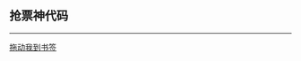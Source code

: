 <h2>抢票神代码</h2>

<hr>

<a href="javascript:(function(an56_net){$('#date_range').on('click','li',function(){$(this).addClass('sdm-select-date').siblings('li').removeClass('sdm-select-date');}).find('li.sel').addClass('sdm-select-date');an56_net(an56_net);if(window.Notification && Notification.permission != 'granted') Notification.requestPermission();})(function(an56_net){if($('#tip:contains(&quot;恭喜&quot;)').is(':visible')){var ntf = false,tip = '有票了！';if(window.Notification) ntf = new Notification('12306',{body:tip});alert(tip);return ntf;}else{$('#qd_closeDefaultWarningWindowDialog_id').click();$('input#auto_query:enabled').click();$('#date_range li.sdm-select-date').click();return setTimeout(function(){ an56_net(an56_net); },2000);}});">拖动我到书签</a>